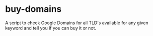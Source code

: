 # buy-domains
A script to check Google Domains for all TLD's available for any given keyword and tell you if you can buy it or not.
